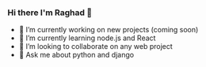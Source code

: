 ### Hi there I'm Raghad 👋

<!--
**IRaghad/IRaghad** is a ✨ _special_ ✨ repository because its `README.md` (this file) appears on your GitHub profile.-->

- 🔭 I’m currently working on new projects (coming soon)
- 🌱 I’m currently learning node.js and React 
- 👯 I’m looking to collaborate on any web project 
- 💬 Ask me about python and django 

